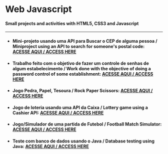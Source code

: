 # Web Javascript
#### Small projects and activities with HTML5, CSS3 and Javascript
***
+ #### Mini-projeto usando uma API para Buscar o CEP de alguma pessoa / Miniproject using an API to search for someone's postal code: [ACESSE AQUI / ACCESS HERE](https://github.com/LeonardoReisAmorim/Java/tree/master/BuscaCep%20JAVA)

+ #### Trabalho feito com o objetivo de fazer um controle de senhas de algum estabelecimento /  Work done with the objective of doing a password control of some establishment: [ACESSE AQUI / ACCESS HERE](https://github.com/LeonardoReisAmorim/Java/tree/master/Controle%20Senhas%20JAVA) 

+ #### Jogo Pedra, Papel, Tesoura / Rock Paper Scissors: [ACESSE AQUI / ACCESS HERE](https://github.com/LeonardoReisAmorim/Java/tree/master/JOGO%20PPT%20JAVA) 

+ #### Jogo de loteria usando uma API da Caixa / Lottery game using a Cashier API: [ACESSE AQUI / ACCESS HERE](https://github.com/LeonardoReisAmorim/Java/tree/master/JogoLoteria%20JAVA)  

+ #### Jogo/Simulador de uma partida de Futebol / Football Match Simulator: [ACESSE AQUI / ACCESS HERE](https://github.com/LeonardoReisAmorim/Java/tree/master/PartidaFutebol%20JAVA) 

+ #### Teste com banco de dados usando o Java / Database testing using Java: [ACESSE AQUI / ACCESS HERE](https://github.com/LeonardoReisAmorim/Java/tree/master/testebanco%20JAVA) 

